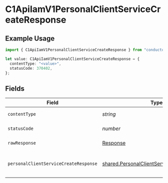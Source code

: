 # C1ApiIamV1PersonalClientServiceCreateResponse

## Example Usage

```typescript
import { C1ApiIamV1PersonalClientServiceCreateResponse } from "conductorone-sdk-typescript/sdk/models/operations";

let value: C1ApiIamV1PersonalClientServiceCreateResponse = {
  contentType: "<value>",
  statusCode: 370402,
};
```

## Fields

| Field                                                                                                           | Type                                                                                                            | Required                                                                                                        | Description                                                                                                     |
| --------------------------------------------------------------------------------------------------------------- | --------------------------------------------------------------------------------------------------------------- | --------------------------------------------------------------------------------------------------------------- | --------------------------------------------------------------------------------------------------------------- |
| `contentType`                                                                                                   | *string*                                                                                                        | :heavy_check_mark:                                                                                              | HTTP response content type for this operation                                                                   |
| `statusCode`                                                                                                    | *number*                                                                                                        | :heavy_check_mark:                                                                                              | HTTP response status code for this operation                                                                    |
| `rawResponse`                                                                                                   | [Response](https://developer.mozilla.org/en-US/docs/Web/API/Response)                                           | :heavy_check_mark:                                                                                              | Raw HTTP response; suitable for custom response parsing                                                         |
| `personalClientServiceCreateResponse`                                                                           | [shared.PersonalClientServiceCreateResponse](../../../sdk/models/shared/personalclientservicecreateresponse.md) | :heavy_minus_sign:                                                                                              | The PersonalClientServiceCreateResponse message contains the created personal client and client secret.         |